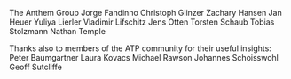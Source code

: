 The Anthem Group
    Jorge Fandinno
    Christoph Glinzer
    Zachary Hansen
    Jan Heuer
    Yuliya Lierler
    Vladimir Lifschitz
    Jens Otten
    Torsten Schaub
    Tobias Stolzmann
    Nathan Temple

Thanks also to members of the ATP community for their useful insights:
    Peter Baumgartner
    Laura Kovacs
    Michael Rawson
    Johannes Schoisswohl
    Geoff Sutcliffe
